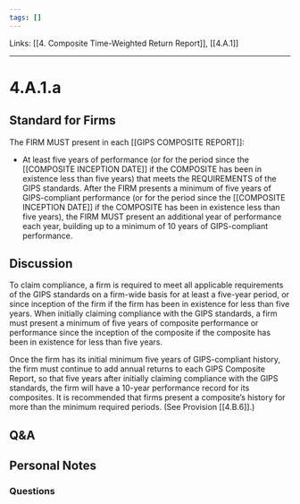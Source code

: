 ```yaml
---
tags: []
---
```

Links: [[4. Composite Time-Weighted Return Report]],  [[4.A.1]]
___
# 4.A.1.a
## Standard for Firms
The FIRM MUST present in each [[GIPS COMPOSITE REPORT]]:
- At least five years of performance (or for the period since the [[COMPOSITE INCEPTION DATE]] if the COMPOSITE has been in existence less than five years) that meets the REQUIREMENTS of the GIPS standards. After the FIRM presents a minimum of five years of GIPS-compliant performance (or for the period since the [[COMPOSITE INCEPTION DATE]] if the COMPOSITE has been in existence less than five years), the FIRM MUST present an additional year of performance each year, building up to a minimum of 10 years of GIPS-compliant performance.
## Discussion
To claim compliance, a firm is required to meet all applicable requirements of the GIPS standards on a firm-wide basis for at least a five-year period, or since inception of the firm if the firm has been in existence for less than five years. When initially claiming compliance with the GIPS standards, a firm must present a minimum of five years of composite performance or performance since the inception of the composite if the composite has been in existence for less than five years.

Once the firm has its initial minimum five years of GIPS-compliant history, the firm must continue to add annual returns to each GIPS Composite Report, so that five years after initially claiming compliance with the GIPS standards, the firm will have a 10-year performance record for its composites. It is recommended that firms present a composite’s history for more than the minimum required periods. (See Provision [[4.B.6]].)
## Q&A

## Personal Notes

### Questions